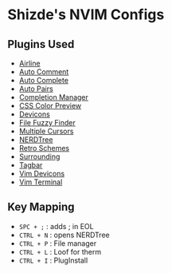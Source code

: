 # Shizde's NVIM Configs

## Plugins Used
+ [Airline](https://github.com/vim-airline/vim-airline)
+ [Auto Comment](https://github.com/tpope/vim-commentary)
+ [Auto Complete](https://github.com/neoclide/coc.nvim)
+ [Auto Pairs](https://github.com/jiangmiao/auto-pairs)
+ [Completion Manager](https://github.com/ncm2/ncm2)
+ [CSS Color Preview](https://github.com/ap/vim-css-color)
+ [Devicons](https://github.com/ryanoasis/vim-devicons)
+ [File Fuzzy Finder](https://github.com/junegunn/fzf)
+ [Multiple Cursors](https://github.com/terryma/vim-multiple-cursors)
+ [NERDTree](https://github.com/preservim/nerdtree)
+ [Retro Schemes](https://github.com/rafi/awesome-vim-color-schemes)
+ [Surrounding](https://github.com/tpope/vim-surround)
+ [Tagbar](https://github.com/preservim/tagbar)
+ [Vim Devicons](https://github.com/vim-scripts/vim-webdevicons)
+ [Vim Terminal](https://github.com/tc50cal/vim-terminal)

## Key Mapping
+ ```SPC + ;```  : adds ; in EOL
+ ```CTRL + N``` : opens NERDTree
+ ```CTRL + P``` : File manager
+ ```CTRL + L``` : Loof for therm
+ ```CTRL + I``` : PlugInstall
